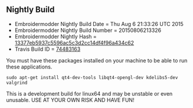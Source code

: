 
Nightly Build
------------------------------

* Embroidermodder Nightly Build Date = Thu Aug  6 21:33:26 UTC 2015
* Embroidermodder Nightly Build Number = 20150806213326
* Embroidermodder Nightly Hash = [13377eb5937c5596ac5c3d2cc14df4f96a434c62](https://github.com/Embroidermodder/Embroidermodder/commit/13377eb5937c5596ac5c3d2cc14df4f96a434c62)
* Travis Build ID = [74483163](https://travis-ci.org/Embroidermodder/Embroidermodder/builds/74483163)

You must have these packages installed on your machine to be able to run these applications.
```
sudo apt-get install qt4-dev-tools libqt4-opengl-dev kdelibs5-dev valgrind
```

This is a development build for linux64 and may be unstable or even unusable.
USE AT YOUR OWN RISK AND HAVE FUN!

